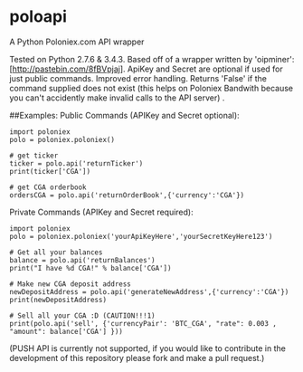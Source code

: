 # poloapi

A Python Poloniex.com API wrapper

Tested on Python 2.7.6 & 3.4.3. Based off of a wrapper written by 'oipminer': [http://pastebin.com/8fBVpjaj]. ApiKey and Secret are optional if used for just public commands. Improved error handling. Returns 'False' if the command supplied does not exist (this helps on Poloniex Bandwith because you can't accidently make invalid calls to the API server) .

##Examples:
Public Commands (APIKey and Secret optional):

    import poloniex
    polo = poloniex.poloniex()
    
    # get ticker
    ticker = polo.api('returnTicker')
    print(ticker['CGA'])
    
    # get CGA orderbook
    ordersCGA = polo.api('returnOrderBook',{'currency':'CGA'})

Private Commands (APIKey and Secret required):

    import poloniex
    polo = poloniex.poloniex('yourApiKeyHere','yourSecretKeyHere123')
    
    # Get all your balances
    balance = polo.api('returnBalances')
    print("I have %d CGA!" % balance['CGA'])
    
    # Make new CGA deposit address
    newDepositAddress = polo.api('generateNewAddress',{'currency':'CGA'})
    print(newDepositAddress)
    
    # Sell all your CGA :D (CAUTION!!!1)
    print(polo.api('sell', {'currencyPair': 'BTC_CGA', "rate": 0.003 , "amount": balance['CGA'] }))


(PUSH API is currently not supported, if you would like to contribute in the development of this repository please fork and make a pull request.)
